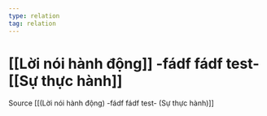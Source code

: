```yaml
---
type: relation
tag: relation
---
```

# [[Lời nói hành động]] -fádf fádf  test- [[Sự thực hành]]
Source [[(Lời nói hành động) -fádf fádf  test- (Sự thực hành)]]
